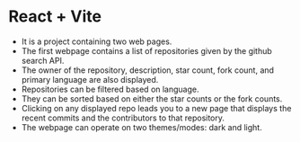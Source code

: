 # React + Vite


- It is a project containing two web pages.
- The first webpage contains a list of repositories given by the github search API.
- The owner of the repository, description, star count, fork count, and primary language are also displayed.
- Repositories can be filtered based on language.
- They can be sorted based on either the star counts or the fork counts.
- Clicking on any displayed repo leads you to a new page that displays the recent commits and the contributors to that repository.
- The webpage can operate on two themes/modes: dark and light.

